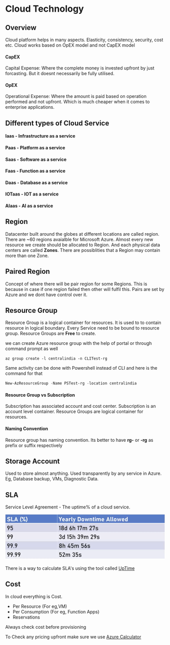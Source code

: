 # Cloud Technology

## Overview

Cloud platform helps in many aspects. Elasticity, consistency, security, cost etc. Cloud works based on OpEX model and not CapEX model

#### CapEX
Capital Expense: Where the complete money is invested upfront by just forcasting. But it doesnt necessarily be fully utilised.

#### OpEX
Operational Expense: Where the amount is paid based on operation performed and not upfront. Which is much cheaper when it comes to enterprise applications.

## Different types of Cloud Service

#### Iaas - Infrastructure as a service
#### Paas - Platform as a service
#### Saas - Software as a service
#### Faas - Function as a service
#### Daas - Database as a service
#### IOTaas - IOT as a service
#### AIaas - AI as a service

## Region
Datacenter built around the globes at different locations are called region. There are ~60 regions avaialble for Microsoft Azure. Almost every new resource we create should be allocated to Region. And each physical data centers are called **Zones**. There are possiblities that a Region may contain more than one Zone.

## Paired Region
Concept of where there will be pair region for some Regions. This is because in case if one region failed then other will fulfil this. Pairs are set by Azure and we dont have control over it.

## Resource Group
Resource Group is a logical container for resources. It is used to to contain resource in logical boundary. Every Service need to be bound to resource group. Resource Groups are **Free** to create.

we can create Azure resource group with the help of portal or through command prompt as well


```shell
az group create -l centralindia -n CLITest-rg
```
Same activity can be done with Powershell instead of CLI and here is the command for that

```powershell
New-AzResourceGroup -Name PSTest-rg -location centralindia
```

#### Resource Group vs Subscription
Subscription has associated account and cost center. Subscription is an account level container. Resource Groups are logical container for resources.

#### Naming Convention
Resource group has naming convention. Its better to have **rg-** or **-rg** as prefix or suffix respectively

## Storage Account
Used to store almost anything. Used transparently by any service in Azure. Eg, Database backup, VMs, Diagnostic Data.

## SLA
Service Level Agreement - The uptime% of a cloud service.

![Alt text](SLA.png?raw=true "SLA")

There is a way to calculate SLA's using the tool called [UpTime](https://uptime.is)

## Cost
In cloud everything is Cost.
- Per Resource (For eg,VM)
- Per Consumption (For eg, Function Apps)
- Reservations

Always check cost before provisioning

To Check any pricing upfront make sure we use [Azure Calculator](https://azure.microsoft.com/en-in/pricing/calculator/)




